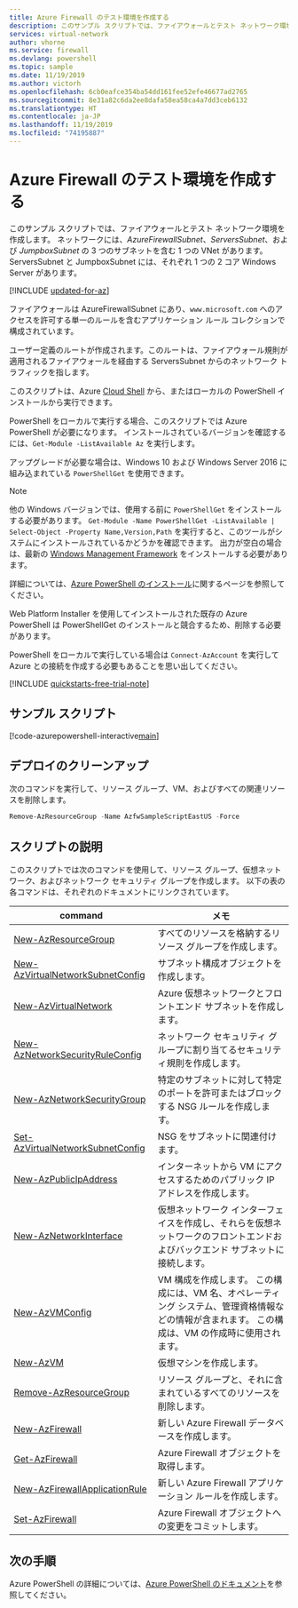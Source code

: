 ```yaml
---
title: Azure Firewall のテスト環境を作成する
description: このサンプル スクリプトでは、ファイアウォールとテスト ネットワーク環境を作成します。 ネットワークには、3 つのサブネットを含む 1 つのVNet があります。
services: virtual-network
author: vhorne
ms.service: firewall
ms.devlang: powershell
ms.topic: sample
ms.date: 11/19/2019
ms.author: victorh
ms.openlocfilehash: 6cb0eafce354ba54dd161fee52efe46677ad2765
ms.sourcegitcommit: 8e31a82c6da2ee8dafa58ea58ca4a7dd3ceb6132
ms.translationtype: HT
ms.contentlocale: ja-JP
ms.lasthandoff: 11/19/2019
ms.locfileid: "74195887"
---
```

# <a name="create-an-azure-firewall-test-environment"></a>Azure Firewall のテスト環境を作成する

このサンプル スクリプトでは、ファイアウォールとテスト ネットワーク環境を作成します。 ネットワークには、*AzureFirewallSubnet*、*ServersSubnet*、および *JumpboxSubnet* の 3 つのサブネットを含む 1 つの VNet があります。 ServersSubnet と JumpboxSubnet には、それぞれ 1 つの 2 コア Windows Server があります。

[!INCLUDE [updated-for-az](../../../includes/updated-for-az.md)]

ファイアウォールは AzureFirewallSubnet にあり、`www.microsoft.com` へのアクセスを許可する単一のルールを含むアプリケーション ルール コレクションで構成されています。

ユーザー定義のルートが作成されます。このルートは、ファイアウォール規則が適用されるファイアウォールを経由する ServersSubnet からのネットワーク トラフィックを指します。

このスクリプトは、Azure [Cloud Shell](https://shell.azure.com/powershell) から、またはローカルの PowerShell インストールから実行できます。 

PowerShell をローカルで実行する場合、このスクリプトでは Azure PowerShell が必要になります。 インストールされているバージョンを確認するには、`Get-Module -ListAvailable Az` を実行します。 

アップグレードが必要な場合は、Windows 10 および Windows Server 2016 に組み込まれている `PowerShellGet` を使用できます。

> [!NOTE]
>他の Windows バージョンでは、使用する前に `PowerShellGet` をインストールする必要があります。 `Get-Module -Name PowerShellGet -ListAvailable | Select-Object -Property Name,Version,Path` を実行すると、このツールがシステムにインストールされているかどうかを確認できます。 出力が空白の場合は、最新の [Windows Management Framework](https://www.microsoft.com/download/details.aspx?id=54616) をインストールする必要があります。

詳細については、[Azure PowerShell のインストール](/powershell/azure/install-Az-ps)に関するページを参照してください。

Web Platform Installer を使用してインストールされた既存の Azure PowerShell は PowerShellGet のインストールと競合するため、削除する必要があります。

PowerShell をローカルで実行している場合は `Connect-AzAccount` を実行して Azure との接続を作成する必要もあることを思い出してください。

[!INCLUDE [quickstarts-free-trial-note](../../../includes/quickstarts-free-trial-note.md)]

## <a name="sample-script"></a>サンプル スクリプト


[!code-azurepowershell-interactive[main](../../../powershell_scripts/firewall/create-fw-test.ps1  "Create a firewall test environment")]

## <a name="clean-up-deployment"></a>デプロイのクリーンアップ 

次のコマンドを実行して、リソース グループ、VM、およびすべての関連リソースを削除します。

```powershell
Remove-AzResourceGroup -Name AzfwSampleScriptEastUS -Force
```

## <a name="script-explanation"></a>スクリプトの説明

このスクリプトでは次のコマンドを使用して、リソース グループ、仮想ネットワーク、およびネットワーク セキュリティ グループを作成します。 以下の表の各コマンドは、それぞれのドキュメントにリンクされています。

| command | メモ |
|---|---|
| [New-AzResourceGroup](/powershell/module/az.resources/new-azresourcegroup) | すべてのリソースを格納するリソース グループを作成します。 |
| [New-AzVirtualNetworkSubnetConfig](/powershell/module/az.network/new-azvirtualnetworksubnetconfig) | サブネット構成オブジェクトを作成します。 |
| [New-AzVirtualNetwork](/powershell/module/az.network/new-azvirtualnetwork) | Azure 仮想ネットワークとフロントエンド サブネットを作成します。 |
| [New-AzNetworkSecurityRuleConfig](/powershell/module/az.network/new-aznetworksecurityruleconfig) | ネットワーク セキュリティ グループに割り当てるセキュリティ規則を作成します。 |
| [New-AzNetworkSecurityGroup](/powershell/module/az.network/new-aznetworksecuritygroup) |特定のサブネットに対して特定のポートを許可またはブロックする NSG ルールを作成します。 |
| [Set-AzVirtualNetworkSubnetConfig](/powershell/module/az.network/set-azvirtualnetworksubnetconfig) | NSG をサブネットに関連付けます。 |
| [New-AzPublicIpAddress](/powershell/module/az.network/new-azpublicipaddress) | インターネットから VM にアクセスするためのパブリック IP アドレスを作成します。 |
| [New-AzNetworkInterface](/powershell/module/az.network/new-aznetworkinterface) | 仮想ネットワーク インターフェイスを作成し、それらを仮想ネットワークのフロントエンドおよびバックエンド サブネットに接続します。 |
| [New-AzVMConfig](/powershell/module/az.compute/new-azvmconfig) | VM 構成を作成します。 この構成には、VM 名、オペレーティング システム、管理資格情報などの情報が含まれます。 この構成は、VM の作成時に使用されます。 |
| [New-AzVM](/powershell/module/az.compute/new-azvm) | 仮想マシンを作成します。 |
|[Remove-AzResourceGroup](/powershell/module/az.resources/remove-azresourcegroup) | リソース グループと、それに含まれているすべてのリソースを削除します。 |
|[New-AzFirewall](https://docs.microsoft.com/powershell/module/az.network/new-azfirewall)| 新しい Azure Firewall データベースを作成します。|
|[Get-AzFirewall](https://docs.microsoft.com/powershell/module/az.network/get-azfirewall)|Azure Firewall オブジェクトを取得します。|
|[New-AzFirewallApplicationRule](https://docs.microsoft.com/powershell/module/az.network/new-azfirewallapplicationrule)|新しい Azure Firewall アプリケーション ルールを作成します。|
|[Set-AzFirewall](https://docs.microsoft.com/powershell/module/az.network/set-azfirewall)|Azure Firewall オブジェクトへの変更をコミットします。|

## <a name="next-steps"></a>次の手順

Azure PowerShell の詳細については、[Azure PowerShell のドキュメント](/powershell/azure/overview)を参照してください。

